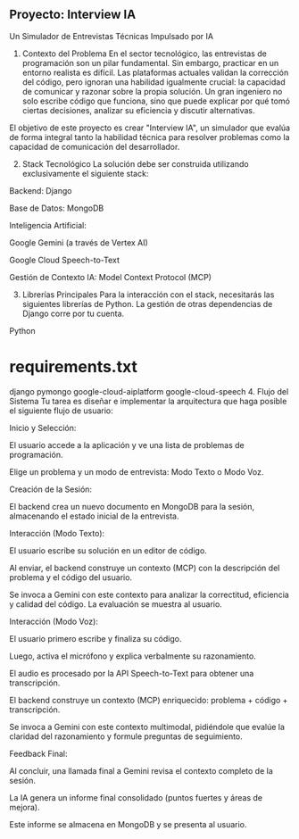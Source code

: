 
Proyecto: Interview IA
-----------------------------------------------------------------------------------------------------------------------------------------------------------------------------------------------------------------------
Un Simulador de Entrevistas Técnicas Impulsado por IA
1. Contexto del Problema
En el sector tecnológico, las entrevistas de programación son un pilar fundamental. Sin embargo, practicar en un entorno realista es difícil. Las plataformas actuales validan la corrección del código, pero ignoran una habilidad igualmente crucial: la capacidad de comunicar y razonar sobre la propia solución. Un gran ingeniero no solo escribe código que funciona, sino que puede explicar por qué tomó ciertas decisiones, analizar su eficiencia y discutir alternativas.

El objetivo de este proyecto es crear "Interview IA", un simulador que evalúa de forma integral tanto la habilidad técnica para resolver problemas como la capacidad de comunicación del desarrollador.

2. Stack Tecnológico
La solución debe ser construida utilizando exclusivamente el siguiente stack:

Backend: Django

Base de Datos: MongoDB

Inteligencia Artificial:

Google Gemini (a través de Vertex AI)

Google Cloud Speech-to-Text

Gestión de Contexto IA: Model Context Protocol (MCP)

3. Librerías Principales
Para la interacción con el stack, necesitarás las siguientes librerías de Python. La gestión de otras dependencias de Django corre por tu cuenta.

Python

# requirements.txt
django
pymongo
google-cloud-aiplatform
google-cloud-speech
4. Flujo del Sistema
Tu tarea es diseñar e implementar la arquitectura que haga posible el siguiente flujo de usuario:

Inicio y Selección:

El usuario accede a la aplicación y ve una lista de problemas de programación.

Elige un problema y un modo de entrevista: Modo Texto o Modo Voz.

Creación de la Sesión:

El backend crea un nuevo documento en MongoDB para la sesión, almacenando el estado inicial de la entrevista.

Interacción (Modo Texto):

El usuario escribe su solución en un editor de código.

Al enviar, el backend construye un contexto (MCP) con la descripción del problema y el código del usuario.

Se invoca a Gemini con este contexto para analizar la correctitud, eficiencia y calidad del código. La evaluación se muestra al usuario.

Interacción (Modo Voz):

El usuario primero escribe y finaliza su código.

Luego, activa el micrófono y explica verbalmente su razonamiento.

El audio es procesado por la API Speech-to-Text para obtener una transcripción.

El backend construye un contexto (MCP) enriquecido: problema + código + transcripción.

Se invoca a Gemini con este contexto multimodal, pidiéndole que evalúe la claridad del razonamiento y formule preguntas de seguimiento.

Feedback Final:

Al concluir, una llamada final a Gemini revisa el contexto completo de la sesión.

La IA genera un informe final consolidado (puntos fuertes y áreas de mejora).

Este informe se almacena en MongoDB y se presenta al usuario.
